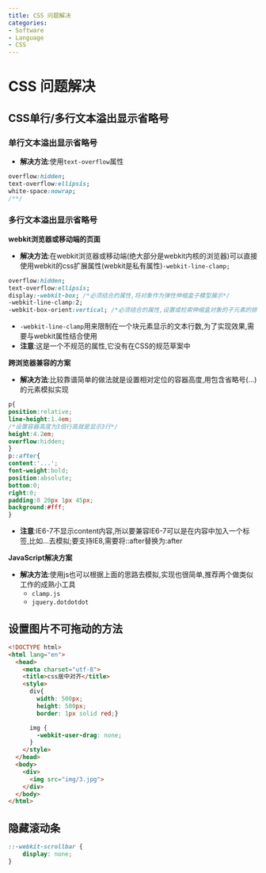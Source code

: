 ```yaml
---
title: CSS 问题解决
categories:
- Software
- Language
- CSS
---
```

# CSS 问题解决

## CSS单行/多行文本溢出显示省略号

### 单行文本溢出显示省略号

- **解决方法**:使用`text-overflow`属性

```css
overflow:hidden;
text-overflow:ellipsis;
white-space:nowrap;
/**/
```

### 多行文本溢出显示省略号

**webkit浏览器或移动端的页面**

- **解决方法**:在webkit浏览器或移动端(绝大部分是webkit内核的浏览器)可以直接使用webkit的css扩展属性(webkit是私有属性)`-webkit-line-clamp;`

```css
overflow:hidden;
text-overflow:ellipsis;
display:-webkit-box; /*必须结合的属性,将对象作为弹性伸缩盒子模型展示*/
-webkit-line-clamp:2;
-webkit-box-orient:vertical; /*必须结合的属性,设置或检索伸缩盒对象的子元素的排列方式*/
```

- `-webkit-line-clamp`用来限制在一个块元素显示的文本行数,为了实现效果,需要与webkit属性结合使用
- **注意**:这是一个不规范的属性,它没有在CSS的规范草案中

**跨浏览器兼容的方案**

- **解决方法**:比较靠谱简单的做法就是设置相对定位的容器高度,用包含省略号(...)的元素模拟实现

```css
p{
position:relative;
line-height:1.4em;
/*设置容器高度为3倍行高就是显示3行*/
height:4.2em;
overflow:hidden;
}
p::after{
content:'...';
font-weight:bold;
position:absolute;
bottom:0;
right:0;
padding:0 20px 1px 45px;
background:#fff;
}
```

- **注意**:IE6-7不显示content内容,所以要兼容IE6-7可以是在内容中加入一个标签,比如<span>...</span>去模拟;要支持IE8,需要将::after替换为:after

**JavaScript解决方案**

- **解决方法**:使用js也可以根据上面的思路去模拟,实现也很简单,推荐两个做类似工作的成熟小工具
    - `clamp.js`
    - `jquery.dotdotdot`

## 设置图片不可拖动的方法

```html
<!DOCTYPE html>
<html lang="en">
  <head>
    <meta charset="utf-8">
    <title>css居中对齐</title>
    <style>
      div{
        width: 500px;
        height: 500px;
        border: 1px solid red;}

      img {
        -webkit-user-drag: none;
      }
    </style>
  </head>
  <body>
    <div>
      <img src="img/3.jpg">
    </div>
  </body>
</html>
```

## 隐藏滚动条

```css
::-webkit-scrollbar {
    display: none;
}
```

